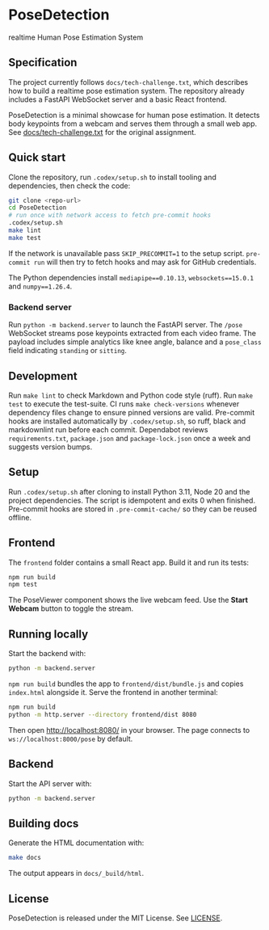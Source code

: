 # PoseDetection

realtime Human Pose Estimation System

## Specification

The project currently follows `docs/tech-challenge.txt`, which describes how
to build a realtime pose estimation system. The repository already includes a
FastAPI WebSocket server and a basic React frontend.

PoseDetection is a minimal showcase for human pose estimation. It detects body
keypoints from a webcam and serves them through a small web app. See
[docs/tech-challenge.txt](docs/tech-challenge.txt) for the original assignment.

## Quick start

Clone the repository, run `.codex/setup.sh` to install tooling and
dependencies, then check the code:

```bash
git clone <repo-url>
cd PoseDetection
# run once with network access to fetch pre-commit hooks
.codex/setup.sh
make lint
make test
```

If the network is unavailable pass `SKIP_PRECOMMIT=1` to the setup script.
`pre-commit run` will then try to fetch hooks and may ask for GitHub
credentials.

The Python dependencies install `mediapipe==0.10.13`,
`websockets==15.0.1` and `numpy==1.26.4`.

### Backend server

Run `python -m backend.server` to launch the FastAPI server. The `/pose`
WebSocket streams pose keypoints extracted from each video frame. The
payload includes simple analytics like knee angle, balance and a
``pose_class`` field indicating ``standing`` or ``sitting``.

## Development

Run `make lint` to check Markdown and Python code style (ruff).
Run `make test` to execute the test-suite.
CI runs `make check-versions` whenever dependency files change to
ensure pinned versions are valid.
Pre-commit hooks are installed automatically by `.codex/setup.sh`,
so ruff, black and markdownlint run before each commit.
Dependabot reviews `requirements.txt`, `package.json` and
`package-lock.json` once a week and suggests version bumps.

## Setup

Run `.codex/setup.sh` after cloning to install Python 3.11, Node 20 and the
project dependencies. The script is idempotent and exits 0 when finished.
Pre-commit hooks are stored in `.pre-commit-cache/` so they can be reused
offline.

## Frontend

The `frontend` folder contains a small React app. Build it and run its tests:

```bash
npm run build
npm test
```

The PoseViewer component shows the live webcam feed. Use the **Start Webcam**
button to toggle the stream.

## Running locally

Start the backend with:

```bash
python -m backend.server
```

`npm run build` bundles the app to `frontend/dist/bundle.js` and copies
`index.html` alongside it. Serve the frontend in another terminal:

```bash
npm run build
python -m http.server --directory frontend/dist 8080
```

Then open [http://localhost:8080/](http://localhost:8080/) <!-- lychee skip -->
in your browser.
The page connects to `ws://localhost:8000/pose` by default.

## Backend

Start the API server with:

```bash
python -m backend.server
```

## Building docs

Generate the HTML documentation with:

```bash
make docs
```

The output appears in `docs/_build/html`.

## License

PoseDetection is released under the MIT License. See [LICENSE](LICENSE).
